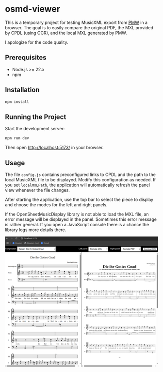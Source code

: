 # osmd-viewer

This is a temporary project for testing MusicXML export from [PMW](https://philiphazel.github.io/pmw/) in a browser. The goal is to easily compare the original PDF, the MXL provided by CPDL (using OCR), and the local MXL generated by PMW.

I apologize for the code quality.

## Prerequisites

- Node.js >= 22.x
- npm

## Installation

```bash
npm install
```

## Running the Project

Start the development server:

```bash
npm run dev
```

Then open [http://localhost:5173/](http://localhost:5173/) in your browser.

## Usage

The file `config.js` contains preconfigured links to CPDL and the path to the local MusicXML file to be displayed. Modify this configuration as needed. If you set `localMXLPath`, the application will automatically refresh the panel view whenever the file changes.

After starting the application, use the top bar to select the piece to display and choose the modes for the left and right panels.

If the OpenSheetMusicDisplay library is not able to load the MXL file, an error message will be displayed in the panel. Sometimes this error message is rather general. If you open a JavaScript console there is a chance the library logs more details there.

![Screenshot](public/app_screenshot.png)
